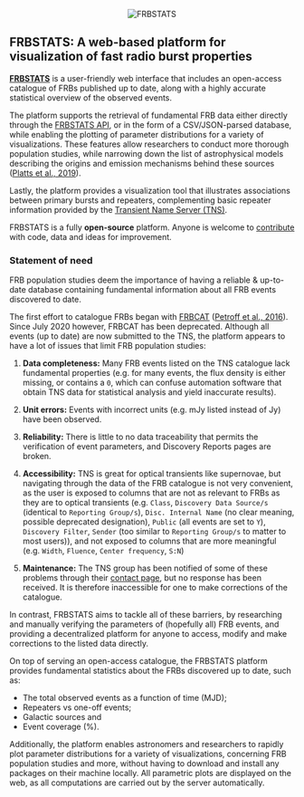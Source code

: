<p align="center">
  <img src="https://i.imgur.com/46QBLvD.png?raw=true" alt="FRBSTATS"/>
</p>

## FRBSTATS: A web-based platform for visualization of fast radio burst properties

**[FRBSTATS](https://www.herta-experiment.org/frbstats)** is a user-friendly web interface that includes an open-access catalogue of FRBs published up to date, along with a highly accurate statistical overview of the observed events.

The platform supports the retrieval of fundamental FRB data either directly through the [FRBSTATS API](https://www.herta-experiment.org/frbstats/api), or in the form of a CSV/JSON-parsed database, while enabling the plotting of parameter distributions for a variety of visualizations. These features allow researchers to conduct more thorough population studies, while narrowing down the list of astrophysical models describing the origins and emission mechanisms behind these sources ([Platts et al., 2019](https://arxiv.org/abs/1810.05836)).

Lastly, the platform provides a visualization tool that illustrates associations between primary bursts and repeaters, complementing basic repeater information provided by the [Transient Name Server (TNS)](https://www.wis-tns.org).

FRBSTATS is a fully **open-source** platform. Anyone is welcome to [contribute](https://github.com/HeRTA/FRBSTATS/issues) with code, data and ideas for improvement.

### Statement of need

FRB population studies deem the importance of having a reliable & up-to-date database containing fundamental information about all FRB events discovered to date.

The first effort to catalogue FRBs began with [FRBCAT](http://frbcat.org) ([Petroff et al., 2016](http://adsabs.harvard.edu/abs/2016PASA...33...45P)).
Since July 2020 however, FRBCAT has been deprecated. Although all events (up to date) are now submitted
to the TNS, the platform appears to have a lot of
issues that limit FRB population studies:

1. **Data completeness:** Many FRB events listed on the TNS catalogue lack fundamental properties (e.g. for many events, the flux density is either missing, or contains a `0`, which can confuse automation software that obtain TNS data for statistical analysis and yield inaccurate results).

2. **Unit errors:** Events with incorrect units (e.g. mJy listed instead of Jy) have been observed.

3. **Reliability:** There is little to no data traceability that permits the verification of event parameters, and Discovery Reports pages are broken.

4. **Accessibility:** TNS is great for optical transients like supernovae, but navigating through the data of the FRB catalogue is not very convenient, as the user is exposed to columns that are not as relevant to FRBs as they are to optical transients (e.g. `Class`, `Discovery Data Source/s` (identical to `Reporting Group/s`), `Disc. Internal Name` (no clear meaning, possible deprecated designation), `Public` (all events are set to `Y`), `Discovery Filter`, `Sender` (too similar to `Reporting Group/s` to matter to most users)), and not exposed to columns that are more meaningful (e.g. `Width`, `Fluence`, `Center frequency`, `S:N`)

5. **Maintenance:** The TNS group has been notified of some of these problems through their [contact page](https://www.wis-tns.org/content/contact-us), but no response has been received. It is therefore inaccessible for one to make corrections of the catalogue.

In contrast, FRBSTATS aims to tackle all of these barriers, by researching and manually verifying the parameters of
(hopefully all) FRB events, and providing a decentralized platform for anyone to access, modify and make corrections
to the listed data directly.

On top of serving an open-access catalogue, the FRBSTATS platform provides fundamental statistics about
the FRBs discovered up to date, such as:

- The total observed events as a function of time (MJD);
- Repeaters vs one-off events;
- Galactic sources and
- Event coverage (%).

Additionally, the platform enables astronomers and researchers to rapidly plot parameter distributions for a
variety of visualizations, concerning FRB population studies and more, without having to download and install any
packages on their machine locally. All parametric plots are displayed on the web, as all computations are carried out
by the server automatically.
